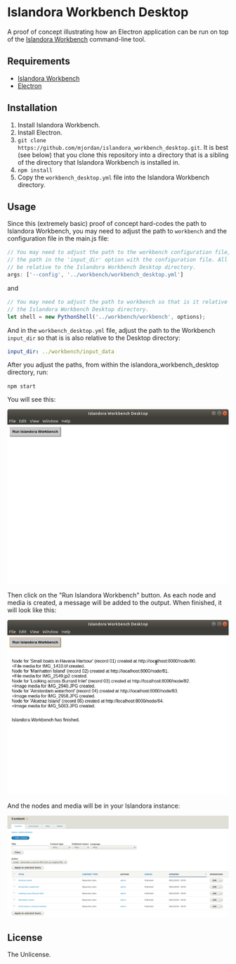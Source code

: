 # Islandora Workbench Desktop

A proof of concept illustrating how an Electron application can be run on top of the [Islandora Workbench](https://github.com/mjordan/islandora_workbench) command-line tool. 

## Requirements

* [Islandora Workbench](https://github.com/mjordan/islandora_workbench)
* [Electron](https://electronjs.org/docs/tutorial/installation)

## Installation

1. Install Islandora Workbench.
1. Install Electron.
1. `git clone https://github.com/mjordan/islandora_workbench_desktop.git`. It is best (see below) that you clone this repository into a directory that is a sibling of the directory that Islandora Workbench is installed in.
1. `npm install`
1. Copy the `workbench_desktop.yml` file into the Islandora Workbench directory.

## Usage

Since this (extremely basic) proof of concept hard-codes the path to Islandora Workbench, you may need to adjust the path to `workbench` and the configuration file in the main.js file:

```javascript
// You may need to adjust the path to the workbench configuration file, and also
// the path in the 'input_dir' option with the configuration file. All paths must
// be relative to the Islandora Workbench Desktop directory.
args: ['--config', '../workbench/workbench_desktop.yml']
```
and

```javascript
// You may need to adjust the path to workbench so that is it relative to
// the Islandora Workbench Desktop directory.
let shell = new PythonShell('../workbench/workbench', options);
```

And in the `workbench_desktop.yml` file, adjust the path to the Workbench `input_dir` so that is is also relative to the Desktop directory:

```yaml
input_dir: ../workbench/input_data
```

After you adjust the paths, from within the islandora_workbench_desktop directory, run:

`npm start`

You will see this:

![Workbench Desktop](docs/images/workbench_desktop1.png)

Then click on the "Run Islandora Workbench" button. As each node and media is created, a message will be added to the output. When finished, it will look like this:

![Workbench Desktop with output](docs/images/workbench_desktop2.png)

And the nodes and media will be in your Islandora instance:

![Workbench Desktop with output](docs/images/content.png)

## License

The Unlicense.
